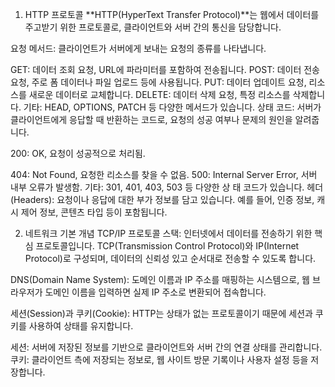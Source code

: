 

1. HTTP 프로토콜
   **HTTP(HyperText Transfer Protocol)**는 웹에서 데이터를 주고받기 위한 프로토콜로, 클라이언트와 서버 간의 통신을 담당합니다.

요청 메서드: 클라이언트가 서버에게 보내는 요청의 종류를 나타냅니다.

GET: 데이터 조회 요청, URL에 파라미터를 포함하여 전송됩니다.
POST: 데이터 전송 요청, 주로 폼 데이터나 파일 업로드 등에 사용됩니다.
PUT: 데이터 업데이트 요청, 리소스를 새로운 데이터로 교체합니다.
DELETE: 데이터 삭제 요청, 특정 리소스를 삭제합니다.
기타: HEAD, OPTIONS, PATCH 등 다양한 메서드가 있습니다.
상태 코드: 서버가 클라이언트에게 응답할 때 반환하는 코드로, 요청의 성공 여부나 문제의 원인을 알려줍니다.

200: OK, 요청이 성공적으로 처리됨.


404: Not Found, 요청한 리소스를 찾을 수 없음.
500: Internal Server Error, 서버 내부 오류가 발생함.
기타: 301, 401, 403, 503 등 다양한 상
태 코드가 있습니다.
헤더(Headers): 요청이나 응답에 대한 부가 정보를 담고 있습니다. 예를 들어, 인증 정보, 캐시 제어 정보, 콘텐츠 타입 등이 포함됩니다.


2. 네트워크 기본 개념
   TCP/IP 프로토콜 스택: 인터넷에서 데이터를 전송하기 위한 핵심 프로토콜입니다. TCP(Transmission Control Protocol)와 IP(Internet Protocol)로 구성되며, 데이터의 신뢰성 있고 순서대로 전송할 수 있도록 합니다.

DNS(Domain Name System): 도메인 이름과 IP 주소를 매핑하는 시스템으로, 웹 브라우저가 도메인 이름을 입력하면 실제 IP 주소로 변환되어 접속합니다.

세션(Session)과 쿠키(Cookie): HTTP는 상태가 없는 프로토콜이기 때문에 세션과 쿠키를 사용하여 상태를 유지합니다.

세션: 서버에 저장된 정보를 기반으로 클라이언트와 서버 간의 연결 상태를 관리합니다.
쿠키: 클라이언트 측에 저장되는 정보로, 웹 사이트 방문 기록이나 사용자 설정 등을 저장합니다.

